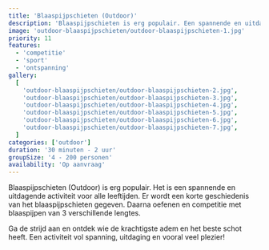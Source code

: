 ```yaml
---
title: 'Blaaspijpschieten (Outdoor)'
description: 'Blaaspijpschieten is erg populair. Een spannende en uitdagende activiteit voor alle leeftijden.'
image: 'outdoor-blaaspijpschieten/outdoor-blaaspijpschieten-1.jpg'
priority: 11
features:
  - 'competitie'
  - 'sport'
  - 'ontspanning'
gallery:
  [
    'outdoor-blaaspijpschieten/outdoor-blaaspijpschieten-2.jpg',
    'outdoor-blaaspijpschieten/outdoor-blaaspijpschieten-3.jpg',
    'outdoor-blaaspijpschieten/outdoor-blaaspijpschieten-4.jpg',
    'outdoor-blaaspijpschieten/outdoor-blaaspijpschieten-5.jpg',
    'outdoor-blaaspijpschieten/outdoor-blaaspijpschieten-6.jpg',
    'outdoor-blaaspijpschieten/outdoor-blaaspijpschieten-7.jpg',
  ]
categories: ['outdoor']
duration: '30 minuten - 2 uur'
groupSize: '4 - 200 personen'
availability: 'Op aanvraag'
---
```


Blaaspijpschieten (Outdoor) is erg populair. Het is een spannende en uitdagende activiteit voor alle leeftijden. Er wordt een korte geschiedenis van het blaaspijpschieten gegeven. Daarna oefenen en competitie met blaaspijpen van 3 verschillende lengtes.

Ga de strijd aan en ontdek wie de krachtigste adem en het beste schot heeft. Een activiteit vol spanning, uitdaging en vooral veel plezier!
